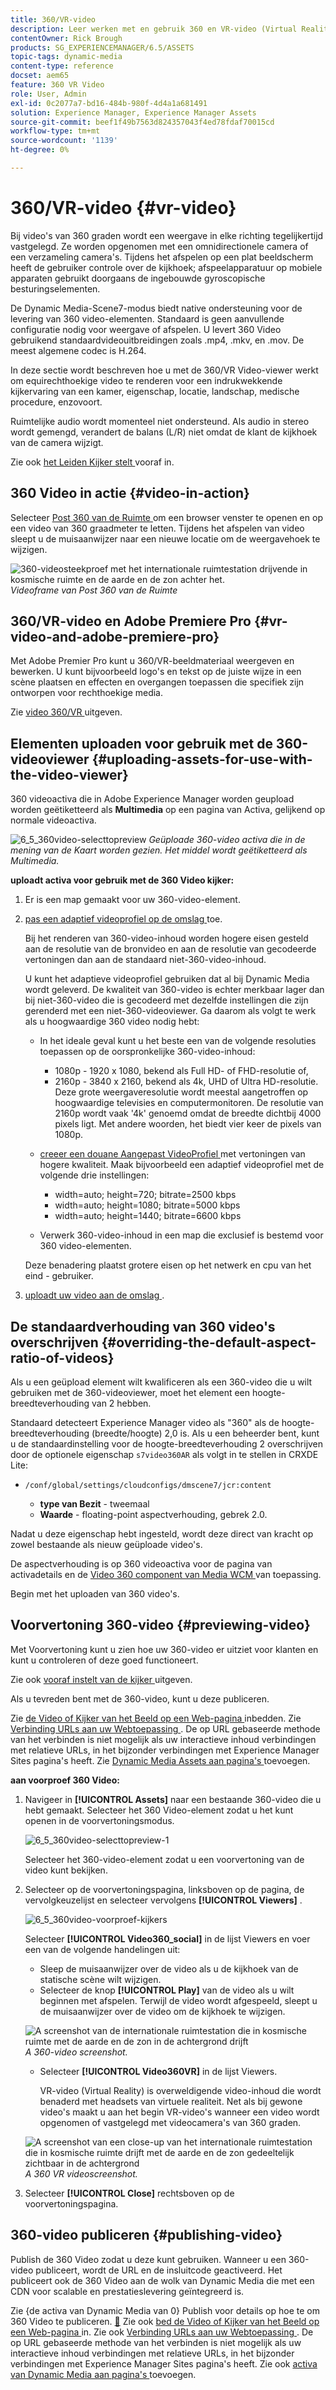 ```yaml
---
title: 360/VR-video
description: Leer werken met en gebruik 360 en VR-video (Virtual Reality) in Dynamic Media.
contentOwner: Rick Brough
products: SG_EXPERIENCEMANAGER/6.5/ASSETS
topic-tags: dynamic-media
content-type: reference
docset: aem65
feature: 360 VR Video
role: User, Admin
exl-id: 0c2077a7-bd16-484b-980f-4d4a1a681491
solution: Experience Manager, Experience Manager Assets
source-git-commit: beef1f49b7563d824357043f4ed78fdaf70015cd
workflow-type: tm+mt
source-wordcount: '1139'
ht-degree: 0%

---
```


# 360/VR-video {#vr-video}

Bij video&#39;s van 360 graden wordt een weergave in elke richting tegelijkertijd vastgelegd. Ze worden opgenomen met een omnidirectionele camera of een verzameling camera&#39;s. Tijdens het afspelen op een plat beeldscherm heeft de gebruiker controle over de kijkhoek; afspeelapparatuur op mobiele apparaten gebruikt doorgaans de ingebouwde gyroscopische besturingselementen.

De Dynamic Media-Scene7-modus biedt native ondersteuning voor de levering van 360 video-elementen. Standaard is geen aanvullende configuratie nodig voor weergave of afspelen. U levert 360 Video gebruikend standaardvideouitbreidingen zoals .mp4, .mkv, en .mov. De meest algemene codec is H.264.

In deze sectie wordt beschreven hoe u met de 360/VR Video-viewer werkt om equirechthoekige video te renderen voor een indrukwekkende kijkervaring van een kamer, eigenschap, locatie, landschap, medische procedure, enzovoort.

Ruimtelijke audio wordt momenteel niet ondersteund. Als audio in stereo wordt gemengd, verandert de balans (L/R) niet omdat de klant de kijkhoek van de camera wijzigt.

Zie ook [ het Leiden Kijker stelt ](/help/assets/managing-viewer-presets.md) vooraf in.

## 360 Video in actie {#video-in-action}

Selecteer [ Post 360 van de Ruimte ](https://s7d1.scene7.com/s7viewers/html5/Video360Viewer.html?asset=Viewers/space_station_360-AVS) om een browser venster te openen en op een video van 360 graadmeter te letten. Tijdens het afspelen van video sleept u de muisaanwijzer naar een nieuwe locatie om de weergavehoek te wijzigen.

![ 360-videosteekproef met het internationale ruimtestation drijvende in kosmische ruimte en de aarde en de zon achter het.](assets/6_5_360videoiss_simplified.png)
*Videoframe van Post 360 van de Ruimte*

## 360/VR-video en Adobe Premiere Pro {#vr-video-and-adobe-premiere-pro}

Met Adobe Premier Pro kunt u 360/VR-beeldmateriaal weergeven en bewerken. U kunt bijvoorbeeld logo&#39;s en tekst op de juiste wijze in een scène plaatsen en effecten en overgangen toepassen die specifiek zijn ontworpen voor rechthoekige media.

Zie [ video 360/VR ](https://helpx.adobe.com/nl/premiere-pro/how-to/edit-360-vr-video.html) uitgeven.

## Elementen uploaden voor gebruik met de 360-videoviewer {#uploading-assets-for-use-with-the-video-viewer}

360 videoactiva die in Adobe Experience Manager worden geupload worden geëtiketteerd als **Multimedia** op een pagina van Activa, gelijkend op normale videoactiva.

![ 6_5_360video-selecttopreview ](assets/6_5_360video-selecttopreview.png)
*Geüploade 360-video activa die in de mening van de Kaart worden gezien. Het middel wordt geëtiketteerd als Multimedia.*

**uploadt activa voor gebruik met de 360 Video kijker:**

1. Er is een map gemaakt voor uw 360-video-element.
1. [ pas een adaptief videoprofiel op de omslag ](/help/assets/video-profiles.md#applying-a-video-profile-to-folders) toe.

   Bij het renderen van 360-video-inhoud worden hogere eisen gesteld aan de resolutie van de bronvideo en aan de resolutie van gecodeerde vertoningen dan aan de standaard niet-360-video-inhoud.

   U kunt het adaptieve videoprofiel gebruiken dat al bij Dynamic Media wordt geleverd. De kwaliteit van 360-video is echter merkbaar lager dan bij niet-360-video die is gecodeerd met dezelfde instellingen die zijn gerenderd met een niet-360-videoviewer. Ga daarom als volgt te werk als u hoogwaardige 360 video nodig hebt:

   * In het ideale geval kunt u het beste een van de volgende resoluties toepassen op de oorspronkelijke 360-video-inhoud:

      * 1080p - 1920 x 1080, bekend als Full HD- of FHD-resolutie of,
      * 2160p - 3840 x 2160, bekend als 4k, UHD of Ultra HD-resolutie. Deze grote weergaveresolutie wordt meestal aangetroffen op hoogwaardige televisies en computermonitoren. De resolutie van 2160p wordt vaak &#39;4k&#39; genoemd omdat de breedte dichtbij 4000 pixels ligt. Met andere woorden, het biedt vier keer de pixels van 1080p.

   * [ creeer een douane Aangepast VideoProfiel ](/help/assets/video-profiles.md#creating-a-video-encoding-profile-for-adaptive-streaming) met vertoningen van hogere kwaliteit. Maak bijvoorbeeld een adaptief videoprofiel met de volgende drie instellingen:

      * width=auto; height=720; bitrate=2500 kbps
      * width=auto; height=1080; bitrate=5000 kbps
      * width=auto; height=1440; bitrate=6600 kbps

   * Verwerk 360-video-inhoud in een map die exclusief is bestemd voor 360 video-elementen.

   Deze benadering plaatst grotere eisen op het netwerk en cpu van het eind - gebruiker.

1. [ uploadt uw video aan de omslag ](/help/assets/managing-video-assets.md#upload-and-preview-video-assets).

## De standaardverhouding van 360 video&#39;s overschrijven  {#overriding-the-default-aspect-ratio-of-videos}

Als u een geüpload element wilt kwalificeren als een 360-video die u wilt gebruiken met de 360-videoviewer, moet het element een hoogte-breedteverhouding van 2 hebben.

Standaard detecteert Experience Manager video als &quot;360&quot; als de hoogte-breedteverhouding (breedte/hoogte) 2,0 is. Als u een beheerder bent, kunt u de standaardinstelling voor de hoogte-breedteverhouding 2 overschrijven door de optionele eigenschap `s7video360AR` als volgt in te stellen in CRXDE Lite:

* `/conf/global/settings/cloudconfigs/dmscene7/jcr:content`

   * **type van Bezit** - tweemaal
   * **Waarde** - floating-point aspectverhouding, gebrek 2.0.

Nadat u deze eigenschap hebt ingesteld, wordt deze direct van kracht op zowel bestaande als nieuw geüploade video&#39;s.

De aspectverhouding is op 360 videoactiva voor de pagina van activadetails en de [ Video 360 component van Media WCM ](/help/assets/adding-dynamic-media-assets-to-pages.md#dynamic-media-components) van toepassing.

Begin met het uploaden van 360 video&#39;s.

## Voorvertoning 360-video {#previewing-video}

Met Voorvertoning kunt u zien hoe uw 360-video er uitziet voor klanten en kunt u controleren of deze goed functioneert.

Zie ook [ vooraf instelt van de kijker ](/help/assets/managing-viewer-presets.md#editing-viewer-presets) uitgeven.

Als u tevreden bent met de 360-video, kunt u deze publiceren.

Zie [ de Video of Kijker van het Beeld op een Web-pagina ](/help/assets/embed-code.md) inbedden.
Zie [ Verbinding URLs aan uw Webtoepassing ](/help/assets/linking-urls-to-yourwebapplication.md). De op URL gebaseerde methode van het verbinden is niet mogelijk als uw interactieve inhoud verbindingen met relatieve URLs, in het bijzonder verbindingen met Experience Manager Sites pagina&#39;s heeft.
Zie [ Dynamic Media Assets aan pagina&#39;s ](/help/assets/adding-dynamic-media-assets-to-pages.md) toevoegen.

**aan voorproef 360 Video:**

1. Navigeer in **[!UICONTROL Assets]** naar een bestaande 360-video die u hebt gemaakt. Selecteer het 360 Video-element zodat u het kunt openen in de voorvertoningsmodus.

   ![ 6_5_360video-selecttopreview-1 ](assets/6_5_360video-selecttopreview-1.png)

   Selecteer het 360-video-element zodat u een voorvertoning van de video kunt bekijken.

1. Selecteer op de voorvertoningspagina, linksboven op de pagina, de vervolgkeuzelijst en selecteer vervolgens **[!UICONTROL Viewers]** .

   ![ 6_5_360video-voorproef-kijkers ](assets/6_5_360video-preview-viewers.png)

   Selecteer **[!UICONTROL Video360_social]** in de lijst Viewers en voer een van de volgende handelingen uit:

   * Sleep de muisaanwijzer over de video als u de kijkhoek van de statische scène wilt wijzigen.
   * Selecteer de knop **[!UICONTROL Play]** van de video als u wilt beginnen met afspelen. Terwijl de video wordt afgespeeld, sleept u de muisaanwijzer over de video om de kijkhoek te wijzigen.

   ![ A screenshot van de internationale ruimtestation die in kosmische ruimte met de aarde en de zon in de achtergrond drijft ](assets/6_5_360video-preview-video360-social.png)*A 360-video screenshot.*

   * Selecteer **[!UICONTROL Video360VR]** in de lijst Viewers.

     VR-video (Virtual Reality) is overweldigende video-inhoud die wordt benaderd met headsets van virtuele realiteit. Net als bij gewone video&#39;s maakt u aan het begin VR-video&#39;s wanneer een video wordt opgenomen of vastgelegd met videocamera&#39;s van 360 graden.

   ![ A screenshot van een close-up van het internationale ruimtestation die in kosmische ruimte drijft met de aarde en de zon gedeeltelijk zichtbaar in de achtergrond ](assets/6_5_360video-preview-video360vr.png)
   *A 360 VR videoscreenshot.*

1. Selecteer **[!UICONTROL Close]** rechtsboven op de voorvertoningspagina.

## 360-video publiceren {#publishing-video}

Publish de 360 Video zodat u deze kunt gebruiken. Wanneer u een 360-video publiceert, wordt de URL en de insluitcode geactiveerd. Het publiceert ook de 360 Video aan de wolk van Dynamic Media die met een CDN voor scalable en prestatieslevering geïntegreerd is.

Zie {de activa van Dynamic Media van 0} Publish  voor details op hoe te om 360 Video te publiceren.
[&#128279;](/help/assets/publishing-dynamicmedia-assets.md)
Zie ook [ bed de Video of Kijker van het Beeld op een Web-pagina ](/help/assets/embed-code.md) in.
Zie ook [ Verbinding URLs aan uw Webtoepassing ](/help/assets/linking-urls-to-yourwebapplication.md). De op URL gebaseerde methode van het verbinden is niet mogelijk als uw interactieve inhoud verbindingen met relatieve URLs, in het bijzonder verbindingen met Experience Manager Sites pagina&#39;s heeft.
Zie ook [ activa van Dynamic Media aan pagina&#39;s ](/help/assets/adding-dynamic-media-assets-to-pages.md) toevoegen.
